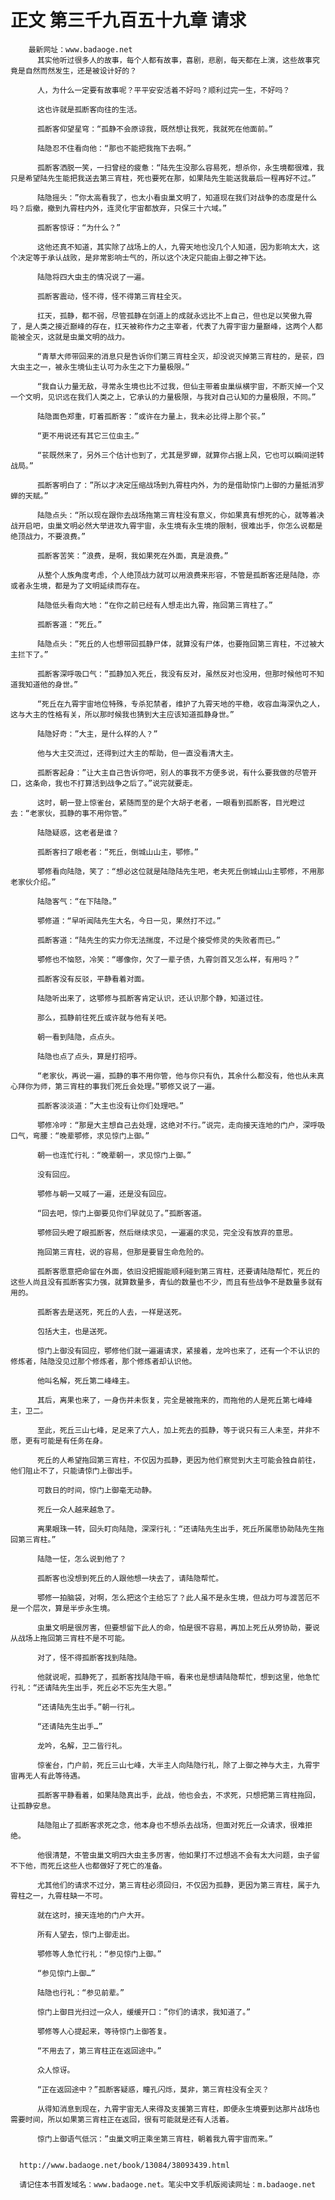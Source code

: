 # 正文 第三千九百五十九章 请求
        最新网址：www.badaoge.net
          其实他听过很多人的故事，每个人都有故事，喜剧，悲剧，每天都在上演，这些故事究竟是自然而然发生，还是被设计好的？
      
          人，为什么一定要有故事呢？平平安安活着不好吗？顺利过完一生，不好吗？
      
          这也许就是孤断客向往的生活。
      
          孤断客仰望星穹：“孤静不会原谅我，既然想让我死，我就死在他面前。”
      
          陆隐忍不住看向他：“那也不能把我拖下去啊。”
      
          孤断客洒脱一笑，一扫曾经的疲惫：“陆先生没那么容易死，想杀你，永生境都很难，我只是希望陆先生能把我送去第三宵柱，死也要死在那，如果陆先生能送我最后一程再好不过。”
      
          陆隐摇头：”你太高看我了，也太小看虫巢文明了，知道现在我们对战争的态度是什么吗？后撤，撤到九霄柱内外，连灵化宇宙都放弃，只保三十六域。”
      
          孤断客惊讶：“为什么？”
      
          这他还真不知道，其实除了战场上的人，九霄天地也没几个人知道，因为影响太大，这个决定等于承认战败，是非常影响士气的，所以这个决定只能由上御之神下达。
      
          陆隐将四大虫主的情况说了一遍。
      
          孤断客震动，怪不得，怪不得第三宵柱全灭。
      
          扛天，孤静，都不弱，尽管孤静在剑道上的成就永远比不上自己，但也足以笑傲九霄了，是人类之接近巅峰的存在，扛天被称作力之主宰者，代表了九霄宇宙力量巅峰，这两个人都能被全灭，这就是虫巢文明的战力。
      
          “青草大师带回来的消息只是告诉你们第三宵柱全灭，却没说灭掉第三宵柱的，是苌，四大虫主之一，被永生境仙主认可为永生之下力量极限。”
      
          “我自认力量无敌，寻常永生境也比不过我，但仙主带着虫巢纵横宇宙，不断灭掉一个又一个文明，见识远在我们人类之上，它承认的力量极限，与我对自己认知的力量极限，不同。”
      
          陆隐面色郑重，盯着孤断客：”或许在力量上，我未必比得上那个苌。”
      
          “更不用说还有其它三位虫主。”
      
          “苌既然来了，另外三个估计也到了，尤其是罗蝉，就算你占据上风，它也可以瞬间逆转战局。”
      
          孤断客明白了：”所以才决定压缩战场到九霄柱内外，为的是借助惊门上御的力量抵消罗蝉的天赋。”
      
          陆隐点头：“所以现在跟你去战场拖第三宵柱没有意义，你如果真有想死的心，就等着决战开启吧，虫巢文明必然大举进攻九霄宇宙，永生境有永生境的限制，很难出手，你怎么说都是绝顶战力，不要浪费。”
      
          孤断客苦笑：”浪费，是啊，我如果死在外面，真是浪费。”
      
          从整个人族角度考虑，个人绝顶战力就可以用浪费来形容，不管是孤断客还是陆隐，亦或者永生境，都是为了文明延续而存在。
      
          陆隐低头看向大地：“在你之前已经有人想走出九霄，拖回第三宵柱了。”
      
          孤断客道：“死丘。”
      
          陆隐点头：”死丘的人也想带回孤静尸体，就算没有尸体，也要拖回第三宵柱，不过被大主拦下了。”
      
          孤断客深呼吸口气：”孤静加入死丘，我没有反对，虽然反对也没用，但那时候他可不知道我知道他的身世。”
      
          “死丘在九霄宇宙地位特殊，专杀犯禁者，维护了九霄天地的平稳，收容血海深仇之人，这与大主的性格有关，所以那时候我也猜到大主应该知道孤静身世。”
      
          陆隐好奇：”大主，是什么样的人？”
      
          他与大主交流过，还得到过大主的帮助，但一直没看清大主。
      
          孤断客起身：”让大主自己告诉你吧，别人的事我不方便多说，有什么要我做的尽管开口，这条命，我也不打算活到战争之后了。”说完就要走。
      
          这时，朝一登上惊雀台，紧随而至的是个大胡子老者，一眼看到孤断客，目光瞪过去：“老家伙，孤静的事不用你管。”
      
          陆隐疑惑，这老者是谁？
      
          孤断客扫了眼老者：“死丘，倒城山山主，鄂修。”
      
          鄂修看向陆隐，笑了：“想必这位就是陆隐陆先生吧，老夫死丘倒城山山主鄂修，不用那老家伙介绍。”
      
          陆隐客气：“在下陆隐。”
      
          鄂修道：“早听闻陆先生大名，今日一见，果然打不过。”
      
          孤断客道：“陆先生的实力你无法揣度，不过是个接受修灵的失败者而已。”
      
          鄂修也不恼怒，冷笑：“哪像你，欠了一辈子债，九霄剑首又怎么样，有用吗？”
      
          孤断客没有反驳，平静看着对面。
      
          陆隐听出来了，这鄂修与孤断客肯定认识，还认识那个静，知道过往。
      
          那么，孤静前往死丘或许就与他有关吧。
      
          朝一看到陆隐，点点头。
      
          陆隐也点了点头，算是打招呼。
      
          “老家伙，再说一遍，孤静的事不用你管，他与你只有仇，其余什么都没有，他也从未真心拜你为师，第三宵柱的事我们死丘会处理。”鄂修又说了一遍。
      
          孤断客淡淡道：”大主也没有让你们处理吧。”
      
          鄂修冷哼：“那是大主想自己去处理，这绝对不行。”说完，走向接天连地的门户，深呼吸口气，弯腰：“晚辈鄂修，求见惊门上御。”
      
          朝一也连忙行礼：“晚辈朝一，求见惊门上御。”
      
          没有回应。
      
          鄂修与朝一又喊了一遍，还是没有回应。
      
          “回去吧，惊门上御要见你们早就见了。”孤断客道。
      
          鄂修回头瞪了眼孤断客，然后继续求见，一遍遍的求见，完全没有放弃的意思。
      
          拖回第三宵柱，说的容易，但那是要冒生命危险的。
      
          孤断客愿意把命留在外面，依旧没把握能顺利碰到第三宵柱，还要请陆隐帮忙，死丘的这些人尚且没有孤断客实力强，就算数量多，青仙的数量也不少，而且有些战争不是数量多就有用的。
      
          孤断客去是送死，死丘的人去，一样是送死。
      
          包括大主，也是送死。
      
          惊门上御没有回应，鄂修他们就一遍遍请求，紧接着，龙吟也来了，还有一个不认识的修炼者，陆隐没见过那个修炼者，那个修炼者却认识他。
      
          他叫名解，死丘第二峰峰主。
      
          其后，离果也来了，一身伤并未恢复，完全是被拖来的，而拖他的人是死丘第七峰峰主，卫二。
      
          至此，死丘三山七峰，足足来了六人，加上死去的孤静，等于说只有三人未至，并非不愿，更有可能是有任务在身。
      
          死丘的人希望拖回第三宵柱，不仅因为孤静，更因为他们察觉到大主可能会独自前往，他们阻止不了，只能请惊门上御出手。
      
          可数日的时间，惊门上御毫无动静。
      
          死丘一众人越来越急了。
      
          离果眼珠一转，回头盯向陆隐，深深行礼：“还请陆先生出手，死丘所属愿协助陆先生拖回第三宵柱。”
      
          陆隐一怔，怎么说到他了？
      
          孤断客也没想到死丘的人跟他想一块去了，请陆隐帮忙。
      
          鄂修一拍脑袋，对啊，怎么把这个主给忘了？此人虽不是永生境，但战力可与渡苦厄不是一个层次，算是半步永生境。
      
          虫巢文明是很厉害，但要想留下此人的命，怕是很不容易，再加上死丘从旁协助，要说从战场上拖回第三宵柱不是不可能。
      
          对了，怪不得孤断客找到陆隐。
      
          他就说呢，孤静死了，孤断客找陆隐干嘛，看来也是想请陆隐帮忙，想到这里，他急忙行礼：“还请陆先生出手，死丘必不忘先生大恩。”
      
          “还请陆先生出手。”朝一行礼。
      
          “还请陆先生出手…”
      
          龙吟，名解，卫二皆行礼。
      
          惊雀台，门户前，死丘三山七峰，大半主人向陆隐行礼，除了上御之神与大主，九霄宇宙再无人有此等待遇。
      
          孤断客平静看着，如果陆隐真出手，此战，他也会去，不求死，只想把第三宵柱拖回，让孤静安息。
      
          陆隐阻止了孤断客求死之念，他本身也不想杀去战场，但面对死丘一众请求，很难拒绝。
      
          他很清楚，不管虫巢文明四大虫主多厉害，他如果打不过想逃不会有太大问题，虫子留不下他，而死丘这些人也都做好了死亡的准备。
      
          尤其他们的请求不过分，第三宵柱必须回归，不仅因为孤静，更因为第三宵柱，属于九霄柱之一，九霄柱缺一不可。
      
          就在这时，接天连地的门户大开。
      
          所有人望去，惊门上御走出。
      
          鄂修等人急忙行礼：“参见惊门上御。”
      
          “参见惊门上御…”
      
          陆隐也行礼：“参见前辈。”
      
          惊门上御目光扫过一众人，缓缓开口：”你们的请求，我知道了。”
      
          鄂修等人心提起来，等待惊门上御答复。
      
          “不用去了，第三宵柱正在返回途中。”
      
          众人惊讶。
      
          “正在返回途中？”孤断客疑惑，瞳孔闪烁，莫非，第三宵柱没有全灭？
      
          从得知消息到现在，九霄宇宙无人来得及支援第三宵柱，即便永生境要到达那片战场也需要时间，所以如果第三宵柱正在返回，很有可能就是还有人活着。
      
          惊门上御语气低沉：”虫巢文明正乘坐第三宵柱，朝着我九霄宇宙而来。”
      
      
      http://www.badaoge.net/book/13084/38093439.html
      
      请记住本书首发域名：www.badaoge.net。笔尖中文手机版阅读网址：m.badaoge.net